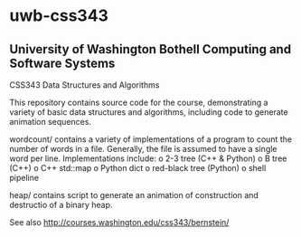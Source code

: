 uwb-css343
==========

University of Washington Bothell Computing and Software Systems
---------------------------------------------------------------

CSS343 Data Structures and Algorithms

This repository contains source code for the course, demonstrating
a variety of basic data structures and algorithms, including code to
generate animation sequences.

wordcount/ contains a variety of implementations of a program to count
the number of words in a file.  Generally, the file is assumed to have
a single word per line.  Implementations include:
o 2-3 tree (C++ & Python)
o B tree (C++)
o C++ std::map
o Python dict
o red-black tree (Python)
o shell pipeline

heap/ contains script to generate an animation of construction and
destructio of a binary heap.

See also http://courses.washington.edu/css343/bernstein/
